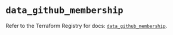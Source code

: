 # `data_github_membership`

Refer to the Terraform Registry for docs: [`data_github_membership`](https://registry.terraform.io/providers/integrations/github/6.7.1/docs/data-sources/membership).
